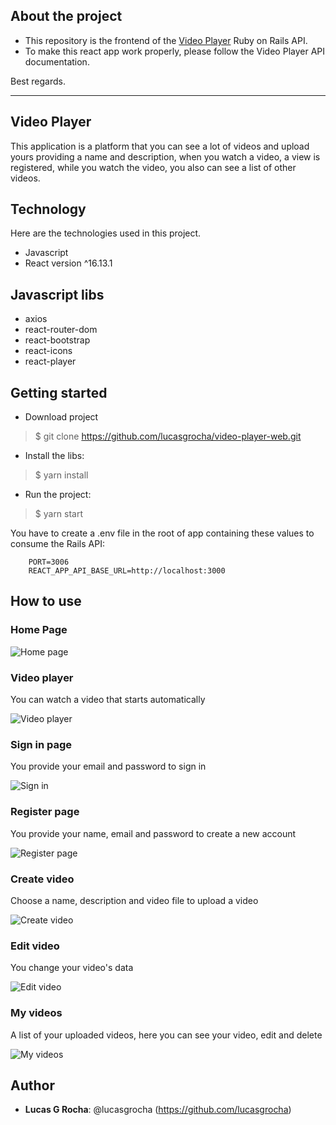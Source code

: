 
## About the project
* This repository is the frontend of the [Video Player](https://github.com/lucasgrocha/video_player) Ruby on Rails API.
* To make this react app work properly, please follow the Video Player API documentation.

Best regards.

---

## Video Player

This application is a platform that you can see a lot of videos and upload yours providing a name and description, when you watch a video, a view is registered, while you watch the video, you also can see a list of other videos.


## Technology 

Here are the technologies used in this project.

* Javascript
* React version ^16.13.1


## Javascript libs

* axios
* react-router-dom
* react-bootstrap
* react-icons
* react-player


## Getting started

* Download project
>    $ git clone https://github.com/lucasgrocha/video-player-web.git
* Install the libs:
>    $ yarn install
* Run the project:
>    $ yarn start

You have to create a .env file in the root of app containing these values to consume the Rails API:

```
	PORT=3006
	REACT_APP_API_BASE_URL=http://localhost:3000
```


## How to use

### Home Page

![Home page](https://github.com/lucasgrocha/markdown_images/blob/master/video_player/home.png?raw=true)

### Video player
You can watch a video that starts automatically

![Video player](https://github.com/lucasgrocha/markdown_images/blob/master/video_player/show.png?raw=true)

### Sign in page

You provide your email and password to sign in

![Sign in](https://github.com/lucasgrocha/markdown_images/blob/master/video_player/login.png?raw=true)

### Register page

You provide your name, email and password to create a new account

![Register page](https://github.com/lucasgrocha/markdown_images/blob/master/video_player/register.png?raw=true)

### Create video

Choose a name, description and video file to upload a video

![Create video](https://github.com/lucasgrocha/markdown_images/blob/master/video_player/createVideo.png?raw=true)

### Edit video

You change your video's data

![Edit video](https://github.com/lucasgrocha/markdown_images/blob/master/video_player/editVideo.png?raw=true)

### My videos

A list of your uploaded videos, here you can see your video, edit and delete

![My videos](https://github.com/lucasgrocha/markdown_images/blob/master/video_player/myVideos.png?raw=true)


## Author

* **Lucas G Rocha**: @lucasgrocha (https://github.com/lucasgrocha)
